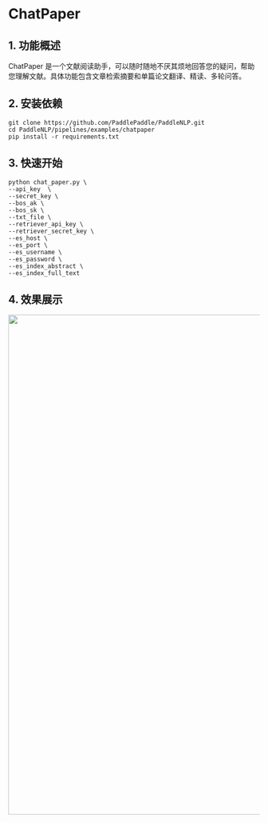 # ChatPaper

## 1. 功能概述
ChatPaper 是一个文献阅读助手，可以随时随地不厌其烦地回答您的疑问，帮助您理解文献。具体功能包含文章检索摘要和单篇论文翻译、精读、多轮问答。

## 2. 安装依赖
```
git clone https://github.com/PaddlePaddle/PaddleNLP.git
cd PaddleNLP/pipelines/examples/chatpaper
pip install -r requirements.txt
```
## 3. 快速开始
```
python chat_paper.py \
--api_key  \
--secret_key \
--bos_ak \
--bos_sk \
--txt_file \
--retriever_api_key \
--retriever_secret_key \
--es_host \
--es_port \
--es_username \
--es_password \
--es_index_abstract \
--es_index_full_text
```
## 4. 效果展示
<div align="center">
    <img src="https://github.com/PaddlePaddle/PaddleNLP/assets/137043369/8d9cd087-5bc5-4de5-b897-9f3f4e514241" width="1000px">
</div>
